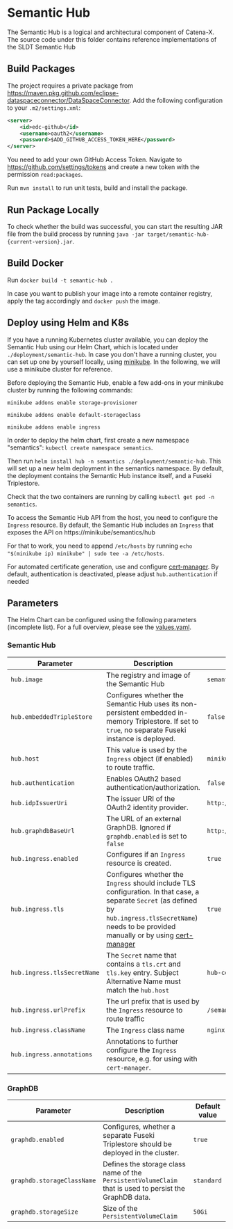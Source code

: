 <!--
    Copyright (c) 2021-2022 Robert Bosch Manufacturing Solutions GmbH
    Copyright (c) 2021-2022 Contributors to the Eclipse Foundation

    See the NOTICE file(s) distributed with this work for additional 
    information regarding copyright ownership.
    
    This program and the accompanying materials are made available under the
    terms of the Apache License, Version 2.0 which is available at
    https://www.apache.org/licenses/LICENSE-2.0.
     
    Unless required by applicable law or agreed to in writing, software
    distributed under the License is distributed on an "AS IS" BASIS, WITHOUT
    WARRANTIES OR CONDITIONS OF ANY KIND, either express or implied. See the
    License for the specific language governing permissions and limitations
    under the License.
    
    SPDX-License-Identifier: Apache-2.0
-->

# Semantic Hub
The Semantic Hub is a logical and architectural component of Catena-X.
The source code under this folder contains reference implementations of the SLDT Semantic Hub

## Build Packages
The project requires a private package from https://maven.pkg.github.com/eclipse-dataspaceconnector/DataSpaceConnector.
Add the following configuration to your `.m2/settings.xml`:

```xml
<server>
    <id>edc-github</id>
    <username>oauth2</username>
    <password>$ADD_GITHUB_ACCESS_TOKEN_HERE</password>
</server>
```

You need to add your own GitHub Access Token. Navigate to https://github.com/settings/tokens and create a new token
with the permission `read:packages`.

Run `mvn install` to run unit tests, build and install the package.

## Run Package Locally
To check whether the build was successful, you can start the resulting JAR file from the build process by running `java -jar target/semantic-hub-{current-version}.jar`.

## Build Docker
Run `docker build -t semantic-hub .`

In case you want to publish your image into a remote container registry, apply the tag accordingly and `docker push` the image.

## Deploy using Helm and K8s
If you have a running Kubernetes cluster available, you can deploy the Semantic Hub using our Helm Chart, which is located under `./deployment/semantic-hub`.
In case you don't have a running cluster, you can set up one by yourself locally, using [minikube](https://minikube.sigs.k8s.io/docs/start/).
In the following, we will use a minikube cluster for reference.

Before deploying the Semantic Hub, enable a few add-ons in your minikube cluster by running the following commands:

`minikube addons enable storage-provisioner`

`minikube addons enable default-storageclass`

`minikube addons enable ingress`

In order to deploy the helm chart, first create a new namespace "semantics": `kubectl create namespace semantics`.

Then run `helm install hub -n semantics ./deployment/semantic-hub`. This will set up a new helm deployment in the semantics namespace. By default, the deployment contains the Semantic Hub instance itself, and a Fuseki Triplestore.

Check that the two containers are running by calling `kubectl get pod -n semantics`.

To access the Semantic Hub API from the host, you need to configure the `Ingress` resource.
By default, the Semantic Hub includes an `Ingress` that exposes the API on https://minikube/semantics/hub

For that to work, you need to append `/etc/hosts` by running `echo "$(minikube ip) minikube" | sudo tee -a /etc/hosts`.

For automated certificate generation, use and configure [cert-manager](https://cert-manager.io/).
By default, authentication is deactivated, please adjust `hub.authentication` if needed

## Parameters
The Helm Chart can be configured using the following parameters (incomplete list). For a full overview, please see the [values.yaml](backend/deployment/semantic-hub/values.yaml).

### Semantic Hub
| Parameter       | Description | Default value       |
| ---             | ---         | ---                 |
| `hub.image`     | The registry and image of the Semantic Hub   | `semantic-hub:latest` |
| `hub.embeddedTripleStore`     | Configures whether the Semantic Hub uses its non-persistent embedded in-memory Triplestore. If set to `true`, no separate Fuseki instance is deployed. | `false` |
| `hub.host`     | This value is used by the `Ingress` object (if enabled) to route traffic.   | `minikube` |
| `hub.authentication`     | Enables OAuth2 based authentication/authorization.   | `false` |
| `hub.idpIssuerUri`     | The issuer URI of the OAuth2 identity provider.   | `http://localhost:8080/auth/realms/catenax` |
| `hub.graphdbBaseUrl`     | The URL of an external GraphDB. Ignored if `graphdb.enabled` is set to `false`   | `http://graphdb:3030` |
| `hub.ingress.enabled`     | Configures if an `Ingress` resource is created.   | `true` |
| `hub.ingress.tls`     | Configures whether the `Ingress` should include TLS configuration. In that case, a separate `Secret` (as defined by `hub.ingress.tlsSecretName`) needs to be provided manually or by using [cert-manager](https://cert-manager.io/)   | `true` |
| `hub.ingress.tlsSecretName`     | The `Secret` name that contains a `tls.crt` and `tls.key` entry. Subject Alternative Name must match the `hub.host`    | `hub-certificate-secret` |
| `hub.ingress.urlPrefix`     | The url prefix that is used by the `Ingress` resource to route traffic  | `/semantics/hub` |
| `hub.ingress.className`     | The `Ingress` class name   | `nginx` |
| `hub.ingress.annotations`     | Annotations to further configure the `Ingress` resource, e.g. for using with `cert-manager`.  |  |

### GraphDB
| Parameter       | Description | Default value       |
| ---             | ---         | ---                 |
| `graphdb.enabled`     | Configures, whether a separate Fuseki Triplestore should be deployed in the cluster.   | `true` |
| `graphdb.storageClassName`     | Defines the storage class name of the `PersistentVolumeClaim` that is used to persist the GraphDB data.  | `standard` |
| `graphdb.storageSize`     | Size of the `PersistentVolumeClaim`  | `50Gi` |
